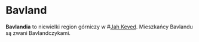 # Bavland

**Bavlandia** to niewielki region górniczy w #[Jah Keved](locations/jah-keved). Mieszkańcy Bavlandu są zwani Bavlandczykami.
